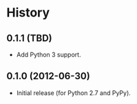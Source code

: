 History
=======

0.1.1 (TBD)
-----------

- Add Python 3 support.

0.1.0 (2012-06-30)
------------------

- Initial release (for Python 2.7 and PyPy).
